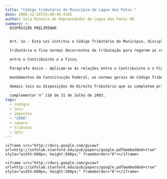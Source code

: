 ```yaml
---
title: "Código tributário do Município de Lagoa dos Patos "
date: 2006-12-26T22:48:49.410Z
author: Sala Mineira do Empreendedor de Lagoa dos Patos MG
summary: >-
  DISPOSIÇÃO PRELIMINAR


  Art. 1o - Esta Lei institui o Código Tributário do Município, disciplina a sua atividade

  tributária e fixa normas decorrentes da tributação para regerem as relações estabelecidas

  entre o Contribuinte e o Fisco.

  Parágrafo único - Aplicam-se às relações entre o Contribuinte e o Fisco Municipal, os

  mandamentos da Constituição Federal, as normas gerais do Código Tributário Nacional e

  demais leis ou disposições de Direito Tributário que as completem principalmente a lei

  complementar n° 116 de 31 de Julho de 2003.
tags:
  - codigos
  - leis
  - impostos
  - "2006"
  - camara
  - tributos
  - iptu
---
```

`<iframe src="http://docs.google.com/gview?url=http://infolab.stanford.edu/pub/papers/google.pdf&embedded=true" style="width:600px; height:500px;" frameborder="0"></iframe>`

`<iframe src="http://docs.google.com/gview?url=http://infolab.stanford.edu/pub/papers/google.pdf&embedded=true" style="width:600px; height:500px;" frameborder="0"></iframe>`